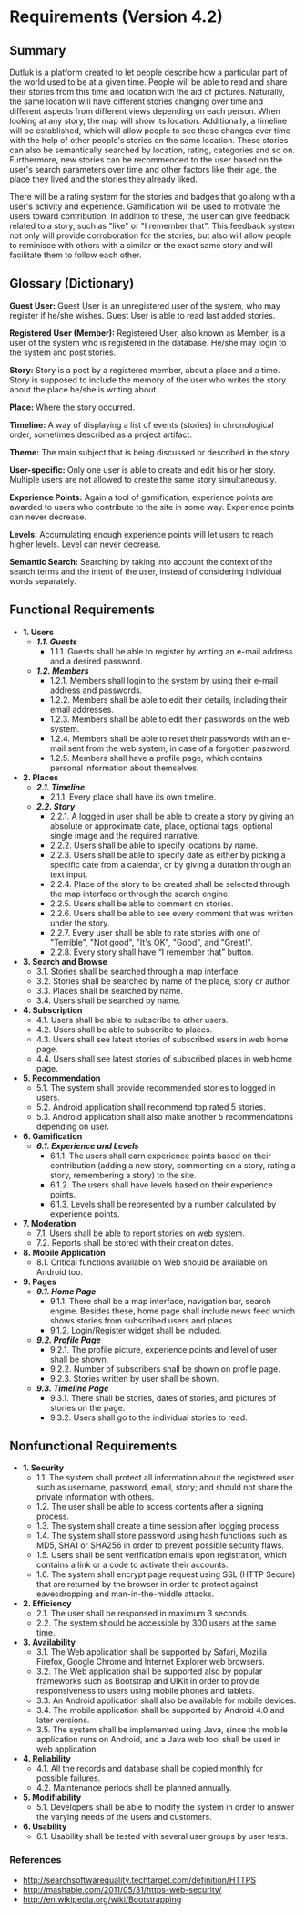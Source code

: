# Requirements (Version 4.2) #

## Summary ##
Dutluk is a platform created to let people describe how a particular part of the world used to be at a given time. People will be able to read and share their stories from this time and location with the aid of pictures. Naturally, the same location will have different stories changing over time and different aspects from different views depending on each person. When looking at any story, the map will show its location. Additionally, a timeline will be established, which will allow people to see these changes over time with the help of other people's stories on the same location. These stories can also be semantically searched by location, rating, categories and so on. Furthermore, new stories can be recommended to the user based on the user's search parameters over time and other factors like their age, the place they lived and the stories they already liked.

There will be a rating system for the stories and badges that go along with a user's activity and experience. Gamification will be used to motivate the users toward contribution. In addition to these, the user can give feedback related to a story, such as "like" or "I remember that". This feedback system not only will provide corroboration for the stories, but also will allow people to reminisce with others with a similar or the exact same story and will facilitate them to follow each other.


## Glossary (Dictionary) ##
**Guest User:** Guest User is an unregistered user of the system, who may register if he/she wishes. Guest User is able to read last added stories.

**Registered User (Member):** Registered User, also known as Member, is a user of the system who is registered in the database. He/she may login to the system and post stories.

**Story:** Story is a post by a registered member, about a place and a time. Story is supposed to include the memory of the user who writes the story about the place he/she is writing about.

**Place:** Where the story occurred.

**Timeline:** A way of displaying a list of events (stories)  in chronological order, sometimes described as a project artifact.

**Theme:** The main subject that is being discussed or described in the story.

**User-specific:** Only one user is able to create and edit his or her story. Multiple users are not allowed to create the same story simultaneously.

**Experience Points:** Again a tool of gamification, experience points are awarded to users who contribute to the site in some way. Experience points can never decrease.

**Levels:** Accumulating enough experience points will let users to reach higher levels. Level can never decrease.

**Semantic Search:** Searching by taking into account the context of the search terms and the intent of the user, instead of considering individual words separately.

## Functional Requirements ##

  * **1. Users**
    * _**1.1. Guests**_
      * 1.1.1. Guests shall be able to register by writing an e-mail address and a desired password.
    * _**1.2. Members**_
      * 1.2.1. Members shall login to the system by using their e-mail address and passwords.
      * 1.2.2. Members shall be able to edit their details, including their email addresses.
      * 1.2.3. Members shall be able to edit their passwords on the web system.
      * 1.2.4. Members shall be able to reset their passwords with an e-mail sent from the web system, in case of a forgotten password.
      * 1.2.5. Members shall have a profile page, which contains personal information about themselves.
  * **2. Places**
    * _**2.1. Timeline**_
      * 2.1.1. Every place shall have its own timeline.
    * _**2.2. Story**_
      * 2.2.1. A logged in user shall be able to create a story by giving an absolute or approximate date, place, optional tags, optional single image and the required narrative.
      * 2.2.2. Users shall be able to specify locations by name.
      * 2.2.3. Users shall be able to specify date as either by picking a specific date from a calendar, or by giving a duration through an text input.
      * 2.2.4. Place of the story to be created shall be selected through the map interface or through the search engine.
      * 2.2.5. Users shall be able to comment on stories.
      * 2.2.6. Users shall be able to see every comment that was written under the story.
      * 2.2.7. Every user shall be able to rate stories with one of "Terrible", "Not good", "It's OK", "Good", and "Great!".
      * 2.2.8. Every story shall have “I remember that” button.
  * **3. Search and Browse**
    * 3.1. Stories shall be searched through a map interface.
    * 3.2. Stories shall be searched by name of the place, story or author.
    * 3.3. Places shall be searched by name.
    * 3.4. Users shall be searched by name.
  * **4. Subscription**
    * 4.1. Users shall be able to subscribe to other users.
    * 4.2. Users shall be able to subscribe to places.
    * 4.3. Users shall see latest stories of subscribed users in web home page.
    * 4.4. Users shall see latest stories of subscribed places in web home page.
  * **5. Recommendation**
    * 5.1. The system shall provide recommended stories to logged in users.
    * 5.2. Android application shall recommend top rated 5 stories.
    * 5.3. Android application shall also make another 5 recommendations depending on user.
  * **6. Gamification**
    * _**6.1. Experience and Levels**_
      * 6.1.1. The users shall earn experience points based on their contribution (adding a new story, commenting on a story, rating a story, remembering a story) to the site.
      * 6.1.2. The users shall have levels based on their experience points.
      * 6.1.3. Levels shall be represented by a number calculated by experience points.
  * **7. Moderation**
    * 7.1. Users shall be able to report stories on web system.
    * 7.2. Reports shall be stored with their creation dates.
  * **8. Mobile Application**
    * 8.1. Critical functions available on Web should be available on Android too.
  * **9. Pages**
    * _**9.1. Home Page**_
      * 9.1.1. There shall be a map interface, navigation bar, search engine. Besides these, home page shall include news feed which shows stories from subscribed users and places.
      * 9.1.2. Login/Register widget shall be included.
    * _**9.2. Profile Page**_
      * 9.2.1. The profile picture, experience points and level of user shall be shown.
      * 9.2.2. Number of subscribers shall be shown on profile page.
      * 9.2.3. Stories written by user shall be shown.
    * _**9.3. Timeline Page**_
      * 9.3.1. There shall be stories, dates of stories, and pictures of stories on the page.
      * 9.3.2. Users shall go to the individual stories to read.

## Nonfunctional Requirements ##

  * **1. Security**
    * 1.1. The system shall protect all information about the registered user such as username, password, email, story; and should not share the private information with others.
    * 1.2. The user shall be able to access contents after a signing process.
    * 1.3. The system shall create a time session after logging process.
    * 1.4. The system shall store password using hash functions such as MD5, SHA1 or SHA256 in order to prevent possible security flaws.
    * 1.5. Users shall be sent verification emails upon registration, which contains a link or a code to activate their accounts.
    * 1.6. The system shall encrypt page request using SSL (HTTP Secure) that are returned by the browser in order to protect against eavesdropping and man-in-the-middle attacks.
  * **2. Efficiency**
    * 2.1. The user shall be responsed in maximum 3 seconds.
    * 2.2. The system should be accessible by 300 users at the same time.
  * **3. Availability**
    * 3.1. The Web application shall be supported by Safari, Mozilla Firefox, Google Chrome and Internet Explorer web browsers.
    * 3.2. The Web application shall be supported also by popular frameworks such as Bootstrap and UIKit in order to provide responsiveness to users using mobile phones and tablets.
    * 3.3. An Android application shall also be available for mobile devices.
    * 3.4. The mobile application shall be supported by Android 4.0 and later versions.
    * 3.5. The system shall be implemented using Java, since the mobile application runs on Android, and a Java web tool shall be used in web application.
  * **4. Reliability**
    * 4.1. All the records and database shall be copied monthly for possible failures.
    * 4.2. Maintenance periods shall be planned annually.
  * **5. Modifiability**
    * 5.1. Developers shall be able to modify the system in order to answer the varying needs of the users and customers.
  * **6. Usability**
    * 6.1. Usability shall be tested with several user groups by user tests.

### References ###
  * http://searchsoftwarequality.techtarget.com/definition/HTTPS
  * http://mashable.com/2011/05/31/https-web-security/
  * http://en.wikipedia.org/wiki/Bootstrapping